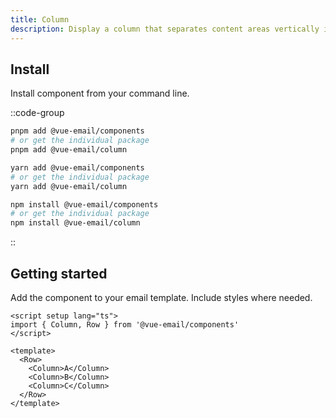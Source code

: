 ```yaml
---
title: Column
description: Display a column that separates content areas vertically in your email.
---
```


## Install

Install component from your command line.

::code-group

```sh [pnpm]
pnpm add @vue-email/components
# or get the individual package
pnpm add @vue-email/column
```

```bash [yarn]
yarn add @vue-email/components
# or get the individual package
yarn add @vue-email/column
```

```bash [npm]
npm install @vue-email/components
# or get the individual package
npm install @vue-email/column
```
::

## Getting started

Add the component to your email template. Include styles where needed.

```vue
<script setup lang="ts">
import { Column, Row } from '@vue-email/components'
</script>

<template>
  <Row>
    <Column>A</Column>
    <Column>B</Column>
    <Column>C</Column>
  </Row>
</template>
```
